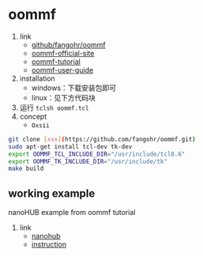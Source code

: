 # oommf

1. link
   * [github/fangohr/oommf](https://github.com/fangohr/oommf)
   * [oommf-official-site](https://math.nist.gov/oommf/oommf.html)
   * [oommf-tutorial](https://math.nist.gov/oommf/oommf_tutorial/tutorial.html)
   * [oommf-user-guide](https://math.nist.gov/oommf/doc/)
2. installation
   * windows：下载安装包即可
   * linux：见下方代码块
3. 运行 `tclsh oommf.tcl`
4. concept
   * `Oxsii`

```bash
git clone [xxx](https://github.com/fangohr/oommf.git)
sudo apt-get install tcl-dev tk-dev
export OOMMF_TCL_INCLUDE_DIR="/usr/include/tcl8.6"
export OOMMF_TK_INCLUDE_DIR="/usr/include/tk"
make build
```

## working example

nanoHUB example from oommf tutorial

1. link
   * [nanohub](https://nanohub.org/tools/oommf/)
   * [instruction](https://nanohub.org/resources/23834)
